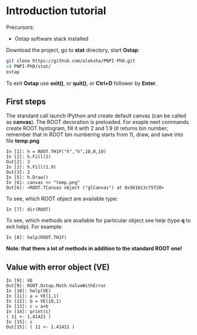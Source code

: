 Introduction tutorial
=====================

Precursors:
 * Ostap software stack installed

Download the project, go to **stat** directory, start __Ostap__:
```bash
git clone https://github.com/aleksha/PNPI-PhD.git
cd PNPI-PhD/stat/
ostap
```
To exit __Ostap__ use **exit()**, or **quit()**, or **Ctrl+D** follower by **Enter**.

First steps
-----------

The standard call launch IPython and create default canvas (can be called as __canvas__).
The ROOT decoration is preloaded.
For exaple next commands create ROOT hystogram, fill it with 2 and 1.9 (it returns bin number;
remember that in ROOT bin numbering starts from 1), draw, and save into file **temp.png**
```ipython
In [1]: h = ROOT.TH1F("h","h",10,0,10)
In [2]: h.Fill(2)
Out[2]: 3
In [3]: h.Fill(1.9)
Out[3]: 2
In [5]: h.Draw()
In [6]: canvas >> "temp.png"
Out[6]: <ROOT.TCanvas object ("glCanvas") at 0x561613c75f20>
```
To see, which ROOT object are available type:
```ipython
In [7]: dir(ROOT)
```
To see, which methods are available for particular object see help (type **q** to exit help).
For example:
```ipython
In [8]: help(ROOT.TH1F)
```
**Note: that there a lot of methods in addition to the standard ROOT one!**

Value with error object (VE)
----------------------------

```ipython
In [9]: VE
Out[9]: ROOT.Ostap.Math.ValueWithError
In [10]: help(VE)
In [11]: a = VE(1,1)
In [12]: b = VE(10,1)
In [13]: c = a+b
In [14]: print(c)
( 11 +- 1.41421 )
In [15]: c
Out[15]: ( 11 +- 1.41421 )
```


